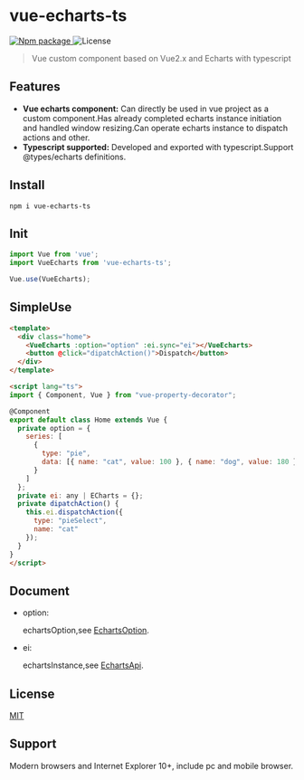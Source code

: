 # vue-echarts-ts


<p>
  <a href="https://www.npmjs.org/package/vue-echarts-ts">
    <img src="https://img.shields.io/npm/v/vue-echarts-ts.svg" alt="Npm package">
  </a>
  <a>
    <img src="https://img.shields.io/badge/license-MIT-000000.svg" alt="License">
  </a>
</p>

<!-- <p align="center">
  <a href="https://v-charts.js.org/#/en/">
    Document
  </a>
  <span> | </span>
  <a href="https://codesandbox.io/s/z69myovqzx">
    Sample Project
  </a>
  <span> | </span>
  <a>
    English
  </a>
  <span> | </span>
  <a href="./README_CN.md">
    中文
  </a>
</p> -->

> Vue custom component based on Vue2.x and Echarts with typescript

## Features
- **Vue echarts component:** Can directly be used in vue project as a custom component.Has already completed echarts instance initiation and handled window resizing.Can operate echarts instance to dispatch actions and other.
- **Typescript supported:** Developed and exported with typescript.Support @types/echarts definitions.

## Install

```
npm i vue-echarts-ts
```

## Init

```typescript
import Vue from 'vue';
import VueEcharts from 'vue-echarts-ts';

Vue.use(VueEcharts);
```

## SimpleUse

```html
<template>
  <div class="home">
    <VueEcharts :option="option" :ei.sync="ei"></VueEcharts>
    <button @click="dipatchAction()">Dispatch</button>
  </div>
</template>

<script lang="ts">
import { Component, Vue } from "vue-property-decorator";

@Component
export default class Home extends Vue {
  private option = {
    series: [
      {
        type: "pie",
        data: [{ name: "cat", value: 100 }, { name: "dog", value: 180 }]
      }
    ]
  };
  private ei: any | ECharts = {};
  private dipatchAction() {
    this.ei.dispatchAction({
      type: "pieSelect",
      name: "cat"
    });
  }
}
</script>

```

## Document

- option:

    echartsOption,see [EchartsOption](https://echarts.baidu.com/option.html#title).

- ei:

    echartsInstance,see [EchartsApi](https://echarts.baidu.com/api.html#echarts).

## License

[MIT](http://opensource.org/licenses/MIT)

## Support

Modern browsers and Internet Explorer 10+, include pc and mobile browser.
